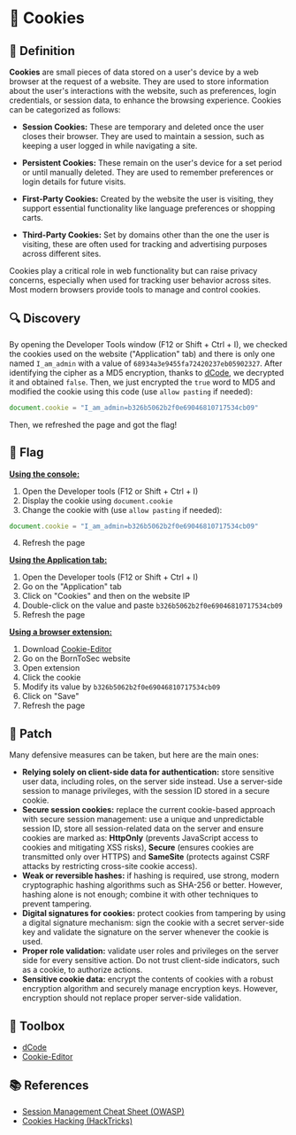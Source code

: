 # 🍪 Cookies

## 📖 Definition

**Cookies** are small pieces of data stored on a user's device by a web browser at the request of a website. They are used to store information about the user's interactions with the website, such as preferences, login credentials, or session data, to enhance the browsing experience. Cookies can be categorized as follows:

- **Session Cookies:** These are temporary and deleted once the user closes their browser. They are used to maintain a session, such as keeping a user logged in while navigating a site.

- **Persistent Cookies:** These remain on the user's device for a set period or until manually deleted. They are used to remember preferences or login details for future visits.

- **First-Party Cookies:** Created by the website the user is visiting, they support essential functionality like language preferences or shopping carts.

- **Third-Party Cookies:** Set by domains other than the one the user is visiting, these are often used for tracking and advertising purposes across different sites.

Cookies play a critical role in web functionality but can raise privacy concerns, especially when used for tracking user behavior across sites. Most modern browsers provide tools to manage and control cookies.

## 🔍 Discovery

By opening the Developer Tools window (F12 or Shift + Ctrl + I), we checked the cookies used on the website ("Application" tab) and there is only one named `I_am_admin` with a value of `68934a3e9455fa72420237eb05902327`. After identifying the cipher as a MD5 encryption, thanks to [dCode](https://www.dcode.fr/cipher-identifier), we decrypted it and obtained `false`. Then, we just encrypted the `true` word to MD5 and modified the cookie using this code (use `allow pasting` if needed):

```JavaScript
document.cookie = "I_am_admin=b326b5062b2f0e69046810717534cb09"
```

Then, we refreshed the page and got the flag!

## 🏁 Flag

<u>**Using the console:**</u>

1. Open the Developer tools (F12 or Shift + Ctrl + I)
2. Display the cookie using `document.cookie`
3. Change the cookie with (use `allow pasting` if needed):

```JavaScript
document.cookie = "I_am_admin=b326b5062b2f0e69046810717534cb09"
```

4. Refresh the page

<u>**Using the Application tab:**</u>

1. Open the Developer tools (F12 or Shift + Ctrl + I)
2. Go on the "Application" tab
3. Click on "Cookies" and then on the website IP
4. Double-click on the value and paste `b326b5062b2f0e69046810717534cb09`
5. Refresh the page

<u>**Using a browser extension:**</u>

1. Download [Cookie-Editor](https://cookie-editor.com/)
2. Go on the BornToSec website
3. Open extension
4. Click the cookie
5. Modify its value by `b326b5062b2f0e69046810717534cb09`
6. Click on "Save"
7. Refresh the page

## 🔧 Patch

Many defensive measures can be taken, but here are the main ones:

- **Relying solely on client-side data for authentication:** store sensitive user data, including roles, on the server side instead. Use a server-side session to manage privileges, with the session ID stored in a secure cookie.
- **Secure session cookies:** replace the current cookie-based approach with secure session management: use a unique and unpredictable session ID, store all session-related data on the server and ensure cookies are marked as: **HttpOnly** (prevents JavaScript access to cookies and mitigating XSS risks), **Secure** (ensures cookies are transmitted only over HTTPS) and **SameSite** (protects against CSRF attacks by restricting cross-site cookie access).
- **Weak or reversible hashes:** if hashing is required, use strong, modern cryptographic hashing algorithms such as SHA-256 or better. However, hashing alone is not enough; combine it with other techniques to prevent tampering.
- **Digital signatures for cookies:** protect cookies from tampering by using a digital signature mechanism: sign the cookie with a secret server-side key and validate the signature on the server whenever the cookie is used.
- **Proper role validation:** validate user roles and privileges on the server side for every sensitive action. Do not trust client-side indicators, such as a cookie, to authorize actions.
- **Sensitive cookie data:** encrypt the contents of cookies with a robust encryption algorithm and securely manage encryption keys. However, encryption should not replace proper server-side validation.

## 🧰 Toolbox

- [dCode](https://www.dcode.fr/)
- [Cookie-Editor](https://cookie-editor.com/)

## 📚 References

- [Session Management Cheat Sheet (OWASP)](https://cheatsheetseries.owasp.org/cheatsheets/Session_Management_Cheat_Sheet.html)
- [Cookies Hacking (HackTricks)](https://book.hacktricks.xyz/pentesting-web/hacking-with-cookies)
